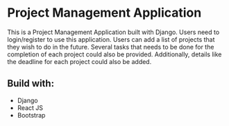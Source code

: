 # Project Management Application
This is a Project Management Application built with Django. Users need to login/register to use this application. Users can add a list of projects that they wish to do in the future. Several tasks that needs to be done for the completion of each project could also be provided. Additionally, details like the deadline for each project could also be added.

## Build with:
- Django
- React JS
- Bootstrap
